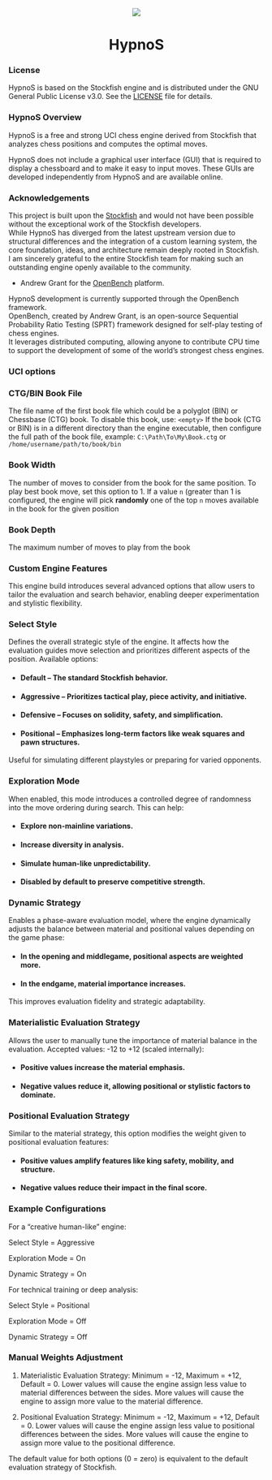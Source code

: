 <p align="center">
  <img src="http://outskirts.altervista.org/forum/ext/dmzx/imageupload/img-files/2/ca292f8/8585091/34788e79c6bbe7cf7bb578c6fb4d11f8.jpg">
</p>

<h1 align="center">HypnoS</h1>

  ### License

HypnoS is based on the Stockfish engine and is distributed under the GNU General Public License v3.0.
See the [LICENSE](./LICENSE) file for details.


  ### HypnoS Overview


HypnoS is a free and strong UCI chess engine derived from Stockfish 
that analyzes chess positions and computes the optimal moves.

HypnoS does not include a graphical user interface (GUI) that is required 
to display a chessboard and to make it easy to input moves. These GUIs are 
developed independently from HypnoS and are available online.

  ### Acknowledgements

This project is built upon the  [Stockfish](https://github.com/official-stockfish/Stockfish)  and would not have been possible without the exceptional work of the Stockfish developers.  
While HypnoS has diverged from the latest upstream version due to structural differences and the integration of a custom learning system, the core foundation, ideas, and architecture remain deeply rooted in Stockfish.  
I am sincerely grateful to the entire Stockfish team for making such an outstanding engine openly available to the community.

* Andrew Grant for the [OpenBench](https://github.com/AndyGrant/OpenBench) platform.

HypnoS development is currently supported through the OpenBench framework.  
OpenBench, created by Andrew Grant, is an open-source Sequential Probability Ratio Testing (SPRT) framework designed for self-play testing of chess engines.  
It leverages distributed computing, allowing anyone to contribute CPU time to support the development of some of the world’s strongest chess engines.


  ### UCI options


  ### CTG/BIN Book File

The file name of the first book file which could be a polyglot (BIN) or Chessbase (CTG) book. To disable this book, use: ```<empty>```
If the book (CTG or BIN) is in a different directory than the engine executable, then configure the full path of the book file, example:
```C:\Path\To\My\Book.ctg``` or ```/home/username/path/to/book/bin```

  ### Book Width

The number of moves to consider from the book for the same position. To play best book move, set this option to 1. If a value ```n``` (greater than 1 is configured, the engine will pick **randomly** one of the top ```n``` moves available in the book for the given position

  ### Book Depth

The maximum number of moves to play from the book
	
  ### Custom Engine Features

This engine build introduces several advanced options that allow users to tailor the evaluation and search behavior, enabling deeper experimentation and stylistic flexibility.

  ### Select Style

Defines the overall strategic style of the engine. It affects how the evaluation guides move selection and prioritizes different aspects of the position. Available options:

  * #### Default – The standard Stockfish behavior.

  * #### Aggressive – Prioritizes tactical play, piece activity, and initiative.

  * #### Defensive – Focuses on solidity, safety, and simplification.

  * #### Positional – Emphasizes long-term factors like weak squares and pawn structures.

Useful for simulating different playstyles or preparing for varied opponents.

  ### Exploration Mode

When enabled, this mode introduces a controlled degree of randomness into the move ordering during search. This can help:

  * #### Explore non-mainline variations.

  * #### Increase diversity in analysis.

  * #### Simulate human-like unpredictability.

  * #### Disabled by default to preserve competitive strength.

  ### Dynamic Strategy

Enables a phase-aware evaluation model, where the engine dynamically adjusts the balance between material and positional values depending on the game phase:

  * #### In the opening and middlegame, positional aspects are weighted more.

  * #### In the endgame, material importance increases.

This improves evaluation fidelity and strategic adaptability.

  ### Materialistic Evaluation Strategy

Allows the user to manually tune the importance of material balance in the evaluation. Accepted values: -12 to +12 (scaled internally):

  * #### Positive values increase the material emphasis.

  * #### Negative values reduce it, allowing positional or stylistic factors to dominate.

  ### Positional Evaluation Strategy

Similar to the material strategy, this option modifies the weight given to positional evaluation features:

  * #### Positive values amplify features like king safety, mobility, and structure.

  * #### Negative values reduce their impact in the final score.

  ### Example Configurations

For a “creative human-like” engine:

Select Style = Aggressive

Exploration Mode = On

Dynamic Strategy = On

For technical training or deep analysis:

Select Style = Positional

Exploration Mode = Off

Dynamic Strategy = Off

  ### Manual Weights Adjustment

1) Materialistic Evaluation Strategy: Minimum = -12, Maximum = +12, Default = 0. Lower values will cause the engine assign less value to material differences between the sides. More values will cause the engine to assign more value to the material difference.

2) Positional Evaluation Strategy: Minimum = -12, Maximum = +12, Default = 0. Lower values will cause the engine assign less value to positional differences between the sides. More values will cause the engine to assign more value to the positional difference.

The default value for both options (0 = zero) is equivalent to the default evaluation strategy of Stockfish.

